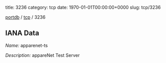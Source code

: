 title: 3236
category: tcp
date: 1970-01-01T00:00:00+0000
slug: tcp/3236

[portdb](/) / [tcp](/category/tcp.html) / 3236


## IANA Data

_Name:_ apparenet-ts

_Description:_ appareNet Test Server

